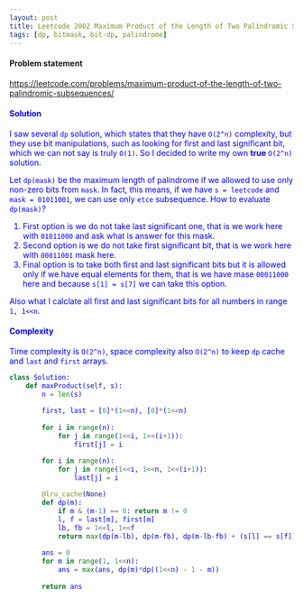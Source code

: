 ```yaml
---
layout: post
title: Leetcode 2002 Maximum Product of the Length of Two Palindromic Subsequences
tags: [dp, bitmask, bit-dp, palindrome]
---
```


#### Problem statement

<a href="https://leetcode.com/problems/maximum-product-of-the-length-of-two-palindromic-subsequences/"> <font color = blue>https://leetcode.com/problems/maximum-product-of-the-length-of-two-palindromic-subsequences/

#### Solution
I saw several `dp` solution, which states that they have `O(2^n)` complexity, but they use bit manipulations, such as looking for first and last significant bit, which we can not say is truly `O(1)`. So I decided to write my own **true** `O(2^n)` solution.

Let `dp(mask)` be the maximum length of palindrome if we allowed to use only non-zero bits from `mask`. In fact, this means, if we have `s = leetcode` and `mask = 01011001`, we can use only `etce` subsequence. How to evaluate `dp(mask)`?

1. First option is we do not take last significant one, that is we work here with `01011000` and ask what is answer for this mask.
2. Second option is we do not take first significant bit, that is we work here with `00011001` mask here.
3. Final option is to take both first and last significant bits but it is allowed only if we have equal elements for them, that is we have mase `00011000` here and because `s[1] = s[7]` we can take this option.

Also what I calclate all first and last significant bits for all numbers in range `1, 1<<n`.

#### Complexity
Time complexity is `O(2^n)`, space complexity also `O(2^n)` to keep `dp` cache and `last` and `first` arrays.

```python
class Solution:
    def maxProduct(self, s):
        n = len(s)
        
        first, last = [0]*(1<<n), [0]*(1<<n)
        
        for i in range(n):
            for j in range(1<<i, 1<<(i+1)):
                first[j] = i

        for i in range(n):
            for j in range(1<<i, 1<<n, 1<<(i+1)):
                last[j] = i
        
        @lru_cache(None)
        def dp(m):
            if m & (m-1) == 0: return m != 0
            l, f = last[m], first[m]
            lb, fb = 1<<l, 1<<f
            return max(dp(m-lb), dp(m-fb), dp(m-lb-fb) + (s[l] == s[f]) * 2)
       
        ans = 0
        for m in range(1, 1<<n):
            ans = max(ans, dp(m)*dp((1<<n) - 1 - m))
            
        return ans
```